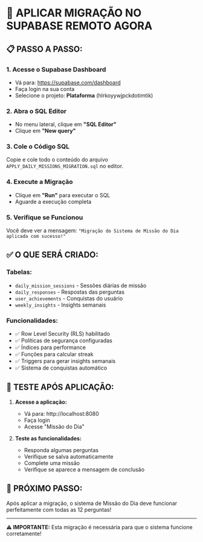 # 🚀 APLICAR MIGRAÇÃO NO SUPABASE REMOTO AGORA

## **📋 PASSO A PASSO:**

### **1. Acesse o Supabase Dashboard**
- Vá para: https://supabase.com/dashboard
- Faça login na sua conta
- Selecione o projeto: **Plataforma** (hlrkoyywjpckdotimtik)

### **2. Abra o SQL Editor**
- No menu lateral, clique em **"SQL Editor"**
- Clique em **"New query"**

### **3. Cole o Código SQL**
Copie e cole todo o conteúdo do arquivo `APPLY_DAILY_MISSIONS_MIGRATION.sql` no editor.

### **4. Execute a Migração**
- Clique em **"Run"** para executar o SQL
- Aguarde a execução completa

### **5. Verifique se Funcionou**
Você deve ver a mensagem: `"Migração do Sistema de Missão do Dia aplicada com sucesso!"`

## **✅ O QUE SERÁ CRIADO:**

### **Tabelas:**
- `daily_mission_sessions` - Sessões diárias de missão
- `daily_responses` - Respostas das perguntas
- `user_achievements` - Conquistas do usuário
- `weekly_insights` - Insights semanais

### **Funcionalidades:**
- ✅ Row Level Security (RLS) habilitado
- ✅ Políticas de segurança configuradas
- ✅ Índices para performance
- ✅ Funções para calcular streak
- ✅ Triggers para gerar insights semanais
- ✅ Sistema de conquistas automático

## **🧪 TESTE APÓS APLICAÇÃO:**

1. **Acesse a aplicação:**
   - Vá para: http://localhost:8080
   - Faça login
   - Acesse "Missão do Dia"

2. **Teste as funcionalidades:**
   - Responda algumas perguntas
   - Verifique se salva automaticamente
   - Complete uma missão
   - Verifique se aparece a mensagem de conclusão

## **🎯 PRÓXIMO PASSO:**

Após aplicar a migração, o sistema de Missão do Dia deve funcionar perfeitamente com todas as 12 perguntas!

---

**⚠️ IMPORTANTE:** Esta migração é necessária para que o sistema funcione corretamente! 